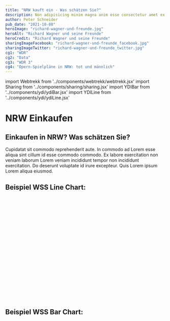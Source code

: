 ```yaml
---
title: "NRW kauft ein - Was schätzen Sie?"
description: Non adipisicing minim magna anim esse consectetur amet ex dolore amet veniam.
author: Peter Schneider
pub_date: "2021-10-08"
heroImage: "richard-wagner-und-freunde.jpg"
heroAlt: "Richard Wagner und seine Freunde"
heroCredit: "Richard Wagner und seine Freunde"
sharingImageFacebook: "richard-wagner-und-freunde_facebook.jpg"
sharingImageTwitter: "richard-wagner-und-freunde_twitter.jpg"
cg1: "WDR"
cg2: "Data"
cg3: "WDR 3"
cg4: "Opern-Spielpläne in NRW: tot und männlich"
---
```


import Webtrekk from '../components/webtrekk/webtrekk.jsx'
import Sharing from '../components/sharing/sharing.jsx'
import YDIBar from '../components/ydi/ydiBar.jsx'
import YDILine from '../components/ydi/ydiLine.jsx'

# NRW Einkaufen

## Einkaufen in NRW? Was schätzen Sie?

Cupidatat sit commodo reprehenderit aute. In commodo ad Lorem esse aliqua sint cillum id esse commodo commodo. Ex labore exercitation non veniam laborum Lorem veniam incididunt tempor non incididunt exercitation. Do deserunt voluptate id irure excepteur. Quis Lorem ipsum Lorem aliqua eiusmod.

## Beispiel WSS Line Chart:

<YDILine name="line"/>

<div class="empty_space" style="height: 20rem"></div>

## Beispiel WSS Bar Chart:

<YDIBar name="sportgeraete"/>

<Sharing twitter facebook mail whatsapp telegram reddit xing linkedin />
